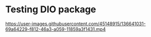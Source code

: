 # Testing DIO package


https://user-images.githubusercontent.com/45148915/136641031-69a64229-f812-46a3-a059-11859a3f1431.mp4

